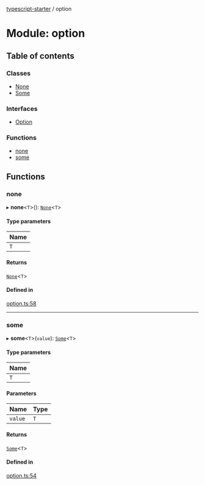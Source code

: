 [typescript-starter](../README.md) / option

# Module: option

## Table of contents

### Classes

- [None](../classes/option.None.md)
- [Some](../classes/option.Some.md)

### Interfaces

- [Option](../interfaces/option.Option.md)

### Functions

- [none](option.md#none)
- [some](option.md#some)

## Functions

### none

▸ **none**<`T`\>(): [`None`](../classes/option.None.md)<`T`\>

#### Type parameters

| Name |
| :------ |
| `T` |

#### Returns

[`None`](../classes/option.None.md)<`T`\>

#### Defined in

[option.ts:58](https://github.com/m99coder/typescript-eslint-prettier/blob/3803c92/src/option.ts#L58)

___

### some

▸ **some**<`T`\>(`value`): [`Some`](../classes/option.Some.md)<`T`\>

#### Type parameters

| Name |
| :------ |
| `T` |

#### Parameters

| Name | Type |
| :------ | :------ |
| `value` | `T` |

#### Returns

[`Some`](../classes/option.Some.md)<`T`\>

#### Defined in

[option.ts:54](https://github.com/m99coder/typescript-eslint-prettier/blob/3803c92/src/option.ts#L54)
